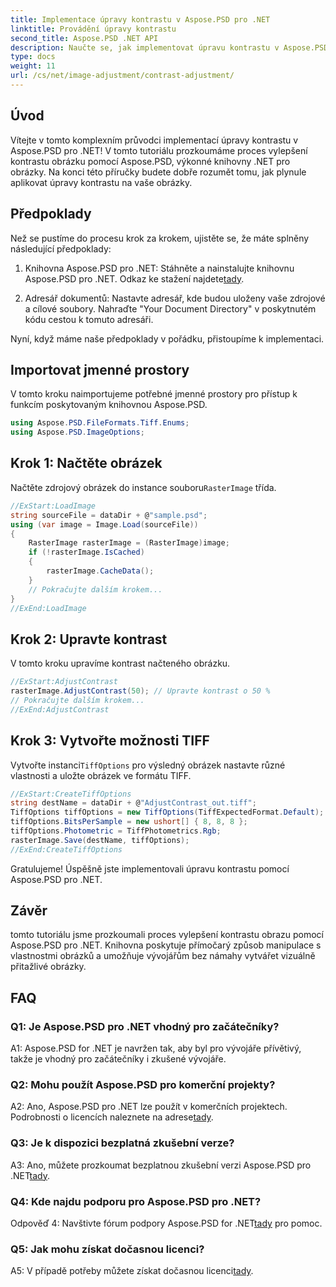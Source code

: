 ```yaml
---
title: Implementace úpravy kontrastu v Aspose.PSD pro .NET
linktitle: Provádění úpravy kontrastu
second_title: Aspose.PSD .NET API
description: Naučte se, jak implementovat úpravu kontrastu v Aspose.PSD pro .NET pomocí tohoto podrobného průvodce.
type: docs
weight: 11
url: /cs/net/image-adjustment/contrast-adjustment/
---
```

## Úvod

Vítejte v tomto komplexním průvodci implementací úpravy kontrastu v Aspose.PSD pro .NET! V tomto tutoriálu prozkoumáme proces vylepšení kontrastu obrázku pomocí Aspose.PSD, výkonné knihovny .NET pro obrázky. Na konci této příručky budete dobře rozumět tomu, jak plynule aplikovat úpravy kontrastu na vaše obrázky.

## Předpoklady

Než se pustíme do procesu krok za krokem, ujistěte se, že máte splněny následující předpoklady:

1.  Knihovna Aspose.PSD pro .NET: Stáhněte a nainstalujte knihovnu Aspose.PSD pro .NET. Odkaz ke stažení najdete[tady](https://releases.aspose.com/psd/net/).

2. Adresář dokumentů: Nastavte adresář, kde budou uloženy vaše zdrojové a cílové soubory. Nahraďte "Your Document Directory" v poskytnutém kódu cestou k tomuto adresáři.

Nyní, když máme naše předpoklady v pořádku, přistoupíme k implementaci.

## Importovat jmenné prostory

V tomto kroku naimportujeme potřebné jmenné prostory pro přístup k funkcím poskytovaným knihovnou Aspose.PSD.

```csharp
using Aspose.PSD.FileFormats.Tiff.Enums;
using Aspose.PSD.ImageOptions;
```

## Krok 1: Načtěte obrázek

 Načtěte zdrojový obrázek do instance souboru`RasterImage` třída.

```csharp
//ExStart:LoadImage
string sourceFile = dataDir + @"sample.psd";
using (var image = Image.Load(sourceFile))
{
    RasterImage rasterImage = (RasterImage)image;
    if (!rasterImage.IsCached)
    {
        rasterImage.CacheData();
    }
    // Pokračujte dalším krokem...
}
//ExEnd:LoadImage
```

## Krok 2: Upravte kontrast

V tomto kroku upravíme kontrast načteného obrázku.

```csharp
//ExStart:AdjustContrast
rasterImage.AdjustContrast(50); // Upravte kontrast o 50 %
// Pokračujte dalším krokem...
//ExEnd:AdjustContrast
```

## Krok 3: Vytvořte možnosti TIFF

 Vytvořte instanci`TiffOptions` pro výsledný obrázek nastavte různé vlastnosti a uložte obrázek ve formátu TIFF.

```csharp
//ExStart:CreateTiffOptions
string destName = dataDir + @"AdjustContrast_out.tiff";
TiffOptions tiffOptions = new TiffOptions(TiffExpectedFormat.Default);
tiffOptions.BitsPerSample = new ushort[] { 8, 8, 8 };
tiffOptions.Photometric = TiffPhotometrics.Rgb;
rasterImage.Save(destName, tiffOptions);
//ExEnd:CreateTiffOptions
```

Gratulujeme! Úspěšně jste implementovali úpravu kontrastu pomocí Aspose.PSD pro .NET.

## Závěr

tomto tutoriálu jsme prozkoumali proces vylepšení kontrastu obrazu pomocí Aspose.PSD pro .NET. Knihovna poskytuje přímočarý způsob manipulace s vlastnostmi obrázků a umožňuje vývojářům bez námahy vytvářet vizuálně přitažlivé obrázky.

## FAQ

### Q1: Je Aspose.PSD pro .NET vhodný pro začátečníky?

A1: Aspose.PSD for .NET je navržen tak, aby byl pro vývojáře přívětivý, takže je vhodný pro začátečníky i zkušené vývojáře.

### Q2: Mohu použít Aspose.PSD pro komerční projekty?

 A2: Ano, Aspose.PSD pro .NET lze použít v komerčních projektech. Podrobnosti o licencích naleznete na adrese[tady](https://purchase.aspose.com/buy).

### Q3: Je k dispozici bezplatná zkušební verze?

 A3: Ano, můžete prozkoumat bezplatnou zkušební verzi Aspose.PSD pro .NET[tady](https://releases.aspose.com/).

### Q4: Kde najdu podporu pro Aspose.PSD pro .NET?

 Odpověď 4: Navštivte fórum podpory Aspose.PSD for .NET[tady](https://forum.aspose.com/c/psd/34) pro pomoc.

### Q5: Jak mohu získat dočasnou licenci?

 A5: V případě potřeby můžete získat dočasnou licenci[tady](https://purchase.aspose.com/temporary-license/).